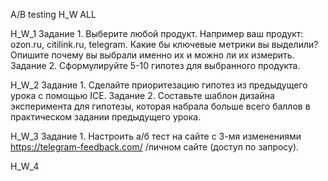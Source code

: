 A/B testing H_W ALL

H_W_1
Задание 1. 
Выберите любой продукт.
Например ваш продукт:
ozon.ru,
citilink.ru,
telegram.
Какие бы ключевые метрики вы выделили? Опишите почему вы выбрали именно их и можно ли их измерить.
Задание 2.
Сформулируйте 5-10 гипотез для выбранного продукта.

H_W_2
Задание 1. 
Сделайте приоритезацию гипотез из предыдущего урока с помощью ICE.
Задание 2.
Составьте шаблон дизайна эксперимента для гипотезы, которая набрала больше всего баллов в практическом задании предыдущего урока.

H_W_3
Задание 1.
Настроить а/б тест на сайте с 3-мя изменениями https://telegram-feedback.com/ /личном сайте (доступ по запросу).

H_W_4
